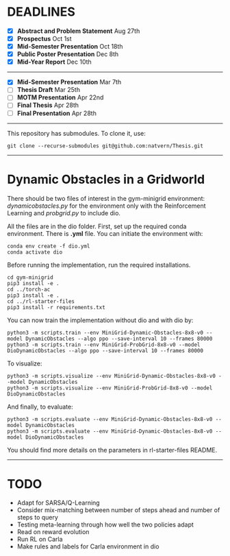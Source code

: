 # DEADLINES
- [x] **Abstract and Problem Statement** Aug 27th 
- [x] **Prospectus** Oct 1st
- [x] **Mid-Semester Presentation** Oct 18th
- [x] **Public Poster Presentation** Dec 8th
- [x] **Mid-Year Report** Dec 10th

--------------------------------------

- [x] **Mid-Semester Presentation** Mar 7th
- [ ] **Thesis Draft** Mar 25th
- [ ] **MOTM Presentation** Apr 22nd
- [ ] **Final Thesis** Apr 28th
- [ ] **Final Presentation** Apr 28th

--------------------------------------

This repository has submodules. To clone it, use:

```
git clone --recurse-submodules git@github.com:natvern/Thesis.git
```

--------------------------------------
# Dynamic Obstacles in a Gridworld 
There should be two files of interest in the gym-minigrid environment: *dynamicobstacles.py* for the environment only with the Reinforcement Learning and *probgrid.py* to include dio. 

All the files are in the dio folder.
First, set up the required conda environment. There is **.yml** file. You can initiate the environment with: 
```
conda env create -f dio.yml
conda activate dio
```

Before running the implementation, run the required installations. 
```
cd gym-minigrid 
pip3 install -e .
cd ../torch-ac
pip3 install -e .
cd ../rl-starter-files 
pip3 install -r requirements.txt 
```

You can now train the implementation without dio and with dio by:
```
python3 -m scripts.train --env MiniGrid-Dynamic-Obstacles-8x8-v0 --model DynamicObstacles --algo ppo --save-interval 10 --frames 80000
python3 -m scripts.train --env MiniGrid-ProbGrid-8x8-v0 --model DioDynamicObstacles --algo ppo --save-interval 10 --frames 80000
```
To visualize:
```
python3 -m scripts.visualize --env MiniGrid-Dynamic-Obstacles-8x8-v0 --model DynamicObstacles
python3 -m scripts.visualize --env MiniGrid-ProbGrid-8x8-v0 --model DioDynamicObstacles 
```
And finally, to evaluate:
```
python3 -m scripts.evaluate --env MiniGrid-Dynamic-Obstacles-8x8-v0 --model DynamicObstacles
python3 -m scripts.evaluate --env MiniGrid-Dynamic-Obstacles-8x8-v0 --model DioDynamicObstacles 
```
You should find more details on the parameters in rl-starter-files README. 

--------------------------------------
# TODO
- Adapt for SARSA/Q-Learning
- Consider mix-matching between number of steps ahead and number of steps to query
- Testing meta-learning through how well the two policies adapt
- Read on reward evolution 
- Run RL on Carla
- Make rules and labels for Carla environment in dio
